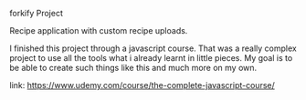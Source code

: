 forkify Project

Recipe application with custom recipe uploads.

I finished this project through a javascript course. That was a really complex project to use all the tools what i already learnt in little pieces. My goal is to be able to create such things like this and much more on my own.

link: https://www.udemy.com/course/the-complete-javascript-course/
